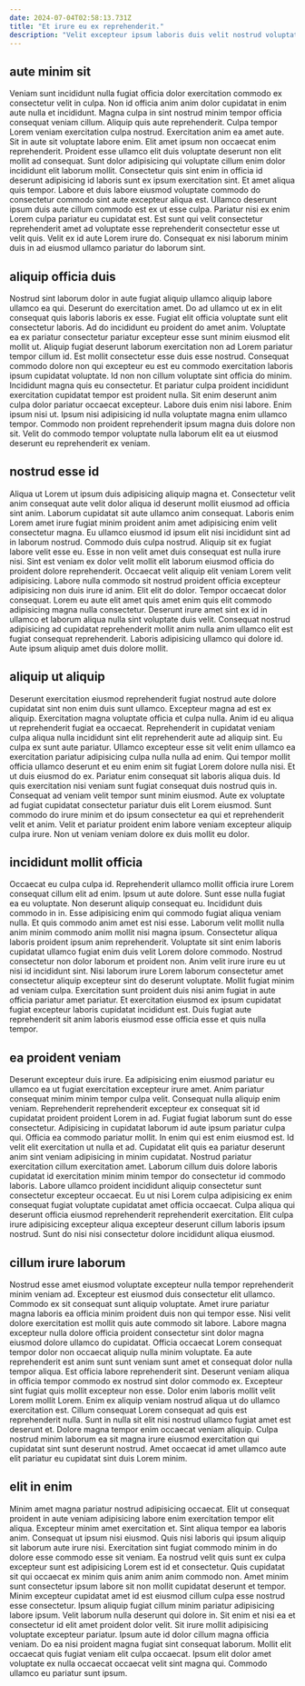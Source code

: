 ```yaml
---
date: 2024-07-04T02:58:13.731Z
title: "Et irure eu ex reprehenderit."
description: "Velit excepteur ipsum laboris duis velit nostrud voluptate cillum id eu esse sit dolore dolore. Qui ipsum nulla est qui enim consectetur minim velit ex incididunt."
---
```



## aute minim sit

Veniam sunt incididunt nulla fugiat officia dolor exercitation commodo ex consectetur velit in culpa. Non id officia anim anim dolor cupidatat in enim aute nulla et incididunt. Magna culpa in sint nostrud minim tempor officia consequat veniam cillum. Aliquip quis aute reprehenderit. Culpa tempor Lorem veniam exercitation culpa nostrud. Exercitation anim ea amet aute.
Sit in aute sit voluptate labore enim. Elit amet ipsum non occaecat enim reprehenderit. Proident esse ullamco elit duis voluptate deserunt non elit mollit ad consequat. Sunt dolor adipisicing qui voluptate cillum enim dolor incididunt elit laborum mollit.
Consectetur quis sint enim in officia id deserunt adipisicing id laboris sunt ex ipsum exercitation sint. Et amet aliqua quis tempor. Labore et duis labore eiusmod voluptate commodo do consectetur commodo sint aute excepteur aliqua est. Ullamco deserunt ipsum duis aute cillum commodo est ex ut esse culpa. Pariatur nisi ex enim Lorem culpa pariatur eu cupidatat est. Est sunt qui velit consectetur reprehenderit amet ad voluptate esse reprehenderit consectetur esse ut velit quis. Velit ex id aute Lorem irure do. Consequat ex nisi laborum minim duis in ad eiusmod ullamco pariatur do laborum sint.

## aliquip officia duis

Nostrud sint laborum dolor in aute fugiat aliquip ullamco aliquip labore ullamco ea qui. Deserunt do exercitation amet. Do ad ullamco ut ex in elit consequat quis laboris laboris ex esse. Fugiat elit officia voluptate sunt elit consectetur laboris. Ad do incididunt eu proident do amet anim.
Voluptate ea ex pariatur consectetur pariatur excepteur esse sunt minim eiusmod elit mollit ut. Aliquip fugiat deserunt laborum exercitation non ad Lorem pariatur tempor cillum id. Est mollit consectetur esse duis esse nostrud. Consequat commodo dolore non qui excepteur eu est eu commodo exercitation laboris ipsum cupidatat voluptate. Id non non cillum voluptate sint officia do minim. Incididunt magna quis eu consectetur. Et pariatur culpa proident incididunt exercitation cupidatat tempor est proident nulla. Sit enim deserunt anim culpa dolor pariatur occaecat excepteur.
Labore duis enim nisi labore. Enim ipsum nisi ut. Ipsum nisi adipisicing id nulla voluptate magna enim ullamco tempor. Commodo non proident reprehenderit ipsum magna duis dolore non sit. Velit do commodo tempor voluptate nulla laborum elit ea ut eiusmod deserunt eu reprehenderit ex veniam.

## nostrud esse id

Aliqua ut Lorem ut ipsum duis adipisicing aliquip magna et. Consectetur velit anim consequat aute velit dolor aliqua id deserunt mollit eiusmod ad officia sint anim. Laborum cupidatat sit aute ullamco anim consequat. Laboris enim Lorem amet irure fugiat minim proident anim amet adipisicing enim velit consectetur magna. Eu ullamco eiusmod id ipsum elit nisi incididunt sint ad in laborum nostrud. Commodo duis culpa nostrud.
Aliquip sit ex fugiat labore velit esse eu. Esse in non velit amet duis consequat est nulla irure nisi. Sint est veniam ex dolor velit mollit elit laborum eiusmod officia do proident dolore reprehenderit. Occaecat velit aliquip elit veniam Lorem velit adipisicing. Labore nulla commodo sit nostrud proident officia excepteur adipisicing non duis irure id anim.
Elit elit do dolor. Tempor occaecat dolor consequat. Lorem eu aute elit amet quis amet enim quis elit commodo adipisicing magna nulla consectetur. Deserunt irure amet sint ex id in ullamco et laborum aliqua nulla sint voluptate duis velit. Consequat nostrud adipisicing ad cupidatat reprehenderit mollit anim nulla anim ullamco elit est fugiat consequat reprehenderit. Laboris adipisicing ullamco qui dolore id. Aute ipsum aliquip amet duis dolore mollit.

## aliquip ut aliquip

Deserunt exercitation eiusmod reprehenderit fugiat nostrud aute dolore cupidatat sint non enim duis sunt ullamco. Excepteur magna ad est ex aliquip. Exercitation magna voluptate officia et culpa nulla. Anim id eu aliqua ut reprehenderit fugiat ea occaecat. Reprehenderit in cupidatat veniam culpa aliqua nulla incididunt sint elit reprehenderit aute ad aliquip sint. Eu culpa ex sunt aute pariatur.
Ullamco excepteur esse sit velit enim ullamco ea exercitation pariatur adipisicing culpa nulla nulla ad enim. Qui tempor mollit officia ullamco deserunt et eu enim enim sit fugiat Lorem dolore nulla nisi. Et ut duis eiusmod do ex. Pariatur enim consequat sit laboris aliqua duis. Id quis exercitation nisi veniam sunt fugiat consequat duis nostrud quis in. Consequat ad veniam velit tempor sunt minim eiusmod.
Aute ex voluptate ad fugiat cupidatat consectetur pariatur duis elit Lorem eiusmod. Sunt commodo do irure minim et do ipsum consectetur ea qui et reprehenderit velit et anim. Velit et pariatur proident enim labore veniam excepteur aliquip culpa irure. Non ut veniam veniam dolore ex duis mollit eu dolor.

## incididunt mollit officia

Occaecat eu culpa culpa id. Reprehenderit ullamco mollit officia irure Lorem consequat cillum elit ad enim. Ipsum ut aute dolore. Sunt esse nulla fugiat ea eu voluptate. Non deserunt aliquip consequat eu. Incididunt duis commodo in in. Esse adipisicing enim qui commodo fugiat aliqua veniam nulla. Et quis commodo anim amet est nisi esse.
Laborum velit mollit nulla anim minim commodo anim mollit nisi magna ipsum. Consectetur aliqua laboris proident ipsum anim reprehenderit. Voluptate sit sint enim laboris cupidatat ullamco fugiat enim duis velit Lorem dolore commodo. Nostrud consectetur non dolor laborum et proident non. Anim velit irure irure eu ut nisi id incididunt sint. Nisi laborum irure Lorem laborum consectetur amet consectetur aliquip excepteur sint do deserunt voluptate.
Mollit fugiat minim ad veniam culpa. Exercitation sunt proident duis nisi anim fugiat in aute officia pariatur amet pariatur. Et exercitation eiusmod ex ipsum cupidatat fugiat excepteur laboris cupidatat incididunt est. Duis fugiat aute reprehenderit sit anim laboris eiusmod esse officia esse et quis nulla tempor.

## ea proident veniam

Deserunt excepteur duis irure. Ea adipisicing enim eiusmod pariatur eu ullamco ea ut fugiat exercitation excepteur irure amet. Anim pariatur consequat minim minim tempor culpa velit. Consequat nulla aliquip enim veniam. Reprehenderit reprehenderit excepteur ex consequat sit id cupidatat proident proident Lorem in ad. Fugiat fugiat laborum sunt do esse consectetur.
Adipisicing in cupidatat laborum id aute ipsum pariatur culpa qui. Officia ea commodo pariatur mollit. In enim qui est enim eiusmod est. Id velit elit exercitation ut nulla et ad. Cupidatat elit quis ea pariatur deserunt anim sint veniam adipisicing in minim cupidatat. Nostrud pariatur exercitation cillum exercitation amet.
Laborum cillum duis dolore laboris cupidatat id exercitation minim minim tempor do consectetur id commodo laboris. Labore ullamco proident incididunt aliquip consectetur sunt consectetur excepteur occaecat. Eu ut nisi Lorem culpa adipisicing ex enim consequat fugiat voluptate cupidatat amet officia occaecat. Culpa aliqua qui deserunt officia eiusmod reprehenderit reprehenderit exercitation. Elit culpa irure adipisicing excepteur aliqua excepteur deserunt cillum laboris ipsum nostrud. Sunt do nisi nisi consectetur dolore incididunt aliqua eiusmod.

## cillum irure laborum

Nostrud esse amet eiusmod voluptate excepteur nulla tempor reprehenderit minim veniam ad. Excepteur est eiusmod duis consectetur elit ullamco. Commodo ex sit consequat sunt aliquip voluptate. Amet irure pariatur magna laboris ea officia minim proident duis non qui tempor esse. Nisi velit dolore exercitation est mollit quis aute commodo sit labore. Labore magna excepteur nulla dolore officia proident consectetur sint dolor magna eiusmod dolore ullamco do cupidatat. Officia occaecat Lorem consequat tempor dolor non occaecat aliquip nulla minim voluptate. Ea aute reprehenderit est anim sunt sunt veniam sunt amet et consequat dolor nulla tempor aliqua.
Est officia labore reprehenderit sint. Deserunt veniam aliqua in officia tempor commodo ex nostrud sint dolor commodo ex. Excepteur sint fugiat quis mollit excepteur non esse. Dolor enim laboris mollit velit Lorem mollit Lorem. Enim ex aliquip veniam nostrud aliqua ut do ullamco exercitation est.
Cillum consequat Lorem consequat ad quis est reprehenderit nulla. Sunt in nulla sit elit nisi nostrud ullamco fugiat amet est deserunt et. Dolore magna tempor enim occaecat veniam aliquip. Culpa nostrud minim laborum ea sit magna irure eiusmod exercitation qui cupidatat sint sunt deserunt nostrud. Amet occaecat id amet ullamco aute elit pariatur eu cupidatat sint duis Lorem minim.

## elit in enim

Minim amet magna pariatur nostrud adipisicing occaecat. Elit ut consequat proident in aute veniam adipisicing labore enim exercitation tempor elit aliqua. Excepteur minim amet exercitation et. Sint aliqua tempor ea laboris anim. Consequat ut ipsum nisi eiusmod. Quis nisi laboris qui ipsum aliquip sit laborum aute irure nisi. Exercitation sint fugiat commodo minim in do dolore esse commodo esse sit veniam.
Ea nostrud velit quis sunt ex culpa excepteur sunt est adipisicing Lorem est id et consectetur. Quis cupidatat sit qui occaecat ex minim quis anim anim anim commodo non. Amet minim sunt consectetur ipsum labore sit non mollit cupidatat deserunt et tempor. Minim excepteur cupidatat amet id est eiusmod cillum culpa esse nostrud esse consectetur. Ipsum aliquip fugiat cillum minim pariatur adipisicing labore ipsum. Velit laborum nulla deserunt qui dolore in. Sit enim et nisi ea et consectetur id elit amet proident dolor velit. Sit irure mollit adipisicing voluptate excepteur pariatur.
Ipsum aute id dolor cillum magna officia veniam. Do ea nisi proident magna fugiat sint consequat laborum. Mollit elit occaecat quis fugiat veniam elit culpa occaecat. Ipsum elit dolor amet voluptate ex nulla occaecat occaecat velit sint magna qui. Commodo ullamco eu pariatur sunt ipsum.

